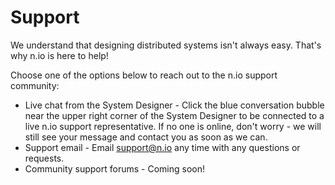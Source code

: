 # Support

We understand that designing distributed systems isn't always easy. That's why n.io is here to help! 

Choose one of the options below to reach out to the n.io support community:

* Live chat from the System Designer - Click the blue conversation bubble near the upper right corner of the System Designer to be connected to a live n.io support representative. If no one is online, don't worry - we will still see your message and contact you as soon as we can.
* Support email - Email [support@n.io](mailto:support@n.io) any time with any questions or requests.
* Community support forums - Coming soon!
